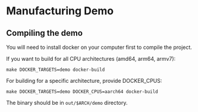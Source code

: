# Manufacturing Demo

## Compiling the demo

You will need to install docker on your computer first to compile the project.

If you want to build for all CPU architectures (amd64, arm64, armv7):

```
make DOCKER_TARGETS=demo docker-build
```

For building for a specific architecture, provide DOCKER_CPUS:

```
make DOCKER_TARGETS=demo DOCKER_CPUS=aarch64 docker-build
```

The binary should be in `out/$ARCH/demo` directory.


